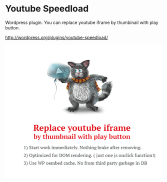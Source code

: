 # Youtube Speedload
Wordpress plugin. You can replace youtube iframe by thumbinail with play button.

http://wordpress.org/plugins/youtube-speedload/

![youtube cat](/catgithub.png?raw=true "")
